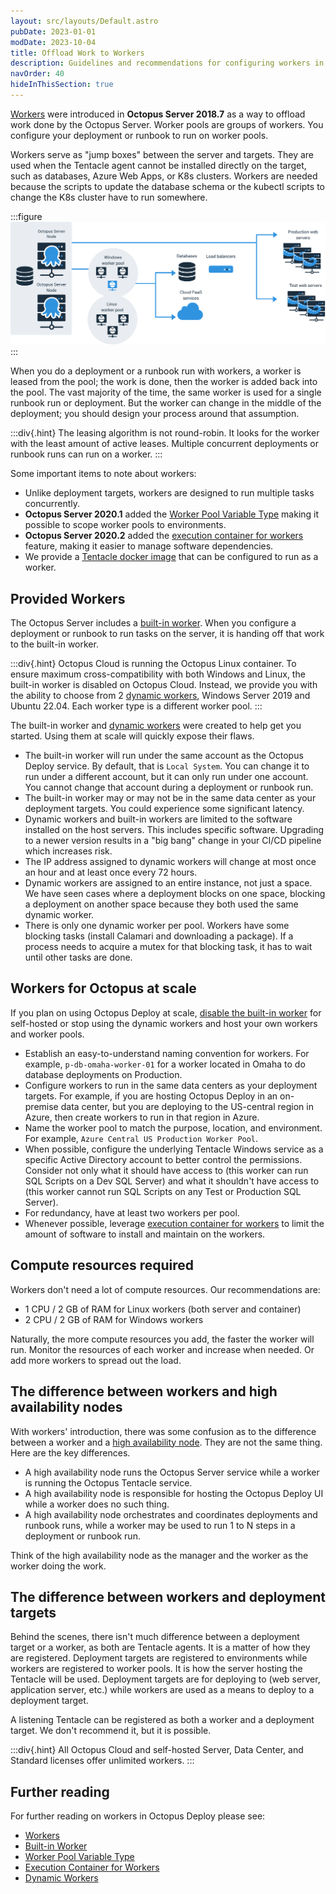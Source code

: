 ```yaml
---
layout: src/layouts/Default.astro
pubDate: 2023-01-01
modDate: 2023-10-04
title: Offload Work to Workers
description: Guidelines and recommendations for configuring workers in Octopus Deploy.
navOrder: 40
hideInThisSection: true
---
```


[Workers](/docs/infrastructure/workers) were introduced in **Octopus Server 2018.7** as a way to offload work done by the Octopus Server.  Worker pools are groups of workers.  You configure your deployment or runbook to run on worker pools.

Workers serve as "jump boxes" between the server and targets.  They are used when the Tentacle agent cannot be installed directly on the target, such as databases, Azure Web Apps, or K8s clusters.  Workers are needed because the scripts to update the database schema or the kubectl scripts to change the K8s cluster have to run somewhere.

:::figure
![Workers diagram](/docs/shared-content/concepts/images/workers-diagram-img.png)
:::

When you do a deployment or a runbook run with workers, a worker is leased from the pool; the work is done, then the worker is added back into the pool.  The vast majority of the time, the same worker is used for a single runbook run or deployment.  But the worker can change in the middle of the deployment; you should design your process around that assumption.

:::div{.hint}
The leasing algorithm is not round-robin.  It looks for the worker with the least amount of active leases.  Multiple concurrent deployments or runbook runs can run on a worker.
:::

Some important items to note about workers:
- Unlike deployment targets, workers are designed to run multiple tasks concurrently.  
- **Octopus Server 2020.1** added the [Worker Pool Variable Type](/docs/projects/variables/worker-pool-variables) making it possible to scope worker pools to environments.
- **Octopus Server 2020.2** added the [execution container for workers](/docs/projects/steps/execution-containers-for-workers) feature, making it easier to manage software dependencies.
- We provide a [Tentacle docker image](https://hub.docker.com/repository/docker/octopusdeploy/tentacle) that can be configured to run as a worker.

## Provided Workers

The Octopus Server includes a [built-in worker](/docs/infrastructure/workers/built-in-worker).  When you configure a deployment or runbook to run tasks on the server, it is handing off that work to the built-in worker.   

:::div{.hint}
Octopus Cloud is running the Octopus Linux container.  To ensure maximum cross-compatibility with both Windows and Linux, the built-in worker is disabled on Octopus Cloud.  Instead, we provide you with the ability to choose from 2 [dynamic workers](/docs/infrastructure/workers/dynamic-worker-pools), Windows Server 2019 and Ubuntu 22.04.  Each worker type is a different worker pool.
:::

The built-in worker and [dynamic workers](/docs/infrastructure/workers/dynamic-worker-pools) were created to help get you started.  Using them at scale will quickly expose their flaws.

- The built-in worker will run under the same account as the Octopus Deploy service.  By default, that is `Local System`.  You can change it to run under a different account, but it can only run under one account.  You cannot change that account during a deployment or runbook run.
- The built-in worker may or may not be in the same data center as your deployment targets.  You could experience some significant latency.
- Dynamic workers and built-in workers are limited to the software installed on the host servers.  This includes specific software.  Upgrading to a newer version results in a "big bang" change in your CI/CD pipeline which increases risk.
- The IP address assigned to dynamic workers will change at most once an hour and at least once every 72 hours. 
- Dynamic workers are assigned to an entire instance, not just a space.  We have seen cases where a deployment blocks on one space, blocking a deployment on another space because they both used the same dynamic worker.
- There is only one dynamic worker per pool.  Workers have some blocking tasks (install Calamari and downloading a package).  If a process needs to acquire a mutex for that blocking task, it has to wait until other tasks are done.

## Workers for Octopus at scale

If you plan on using Octopus Deploy at scale, [disable the built-in worker](/docs/infrastructure/workers/built-in-worker/#switching-off-the-built-in-worker) for self-hosted or stop using the dynamic workers and host your own workers and worker pools.

- Establish an easy-to-understand naming convention for workers.  For example, `p-db-omaha-worker-01` for a worker located in Omaha to do database deployments on Production.  
- Configure workers to run in the same data centers as your deployment targets.  For example, if you are hosting Octopus Deploy in an on-premise data center, but you are deploying to the US-central region in Azure, then create workers to run in that region in Azure.  
- Name the worker pool to match the purpose, location, and environment.  For example, `Azure Central US Production Worker Pool`.
- When possible, configure the underlying Tentacle Windows service as a specific Active Directory account to better control the permissions.  Consider not only what it should have access to (this worker can run SQL Scripts on a Dev SQL Server) and what it shouldn't have access to (this worker cannot run SQL Scripts on any Test or Production SQL Server).
- For redundancy, have at least two workers per pool.
- Whenever possible, leverage [execution container for workers](/docs/projects/steps/execution-containers-for-workers) to limit the amount of software to install and maintain on the workers.

## Compute resources required

Workers don't need a lot of compute resources.  Our recommendations are:

- 1 CPU / 2 GB of RAM for Linux workers (both server and container)
- 2 CPU / 2 GB of RAM for Windows workers

Naturally, the more compute resources you add, the faster the worker will run.  Monitor the resources of each worker and increase when needed.  Or add more workers to spread out the load.

## The difference between workers and high availability nodes

With workers' introduction, there was some confusion as to the difference between a worker and a [high availability node](/docs/administration/high-availability).  They are not the same thing.  Here are the key differences.

- A high availability node runs the Octopus Server service while a worker is running the Octopus Tentacle service.
- A high availability node is responsible for hosting the Octopus Deploy UI while a worker does no such thing.
- A high availability node orchestrates and coordinates deployments and runbook runs, while a worker may be used to run 1 to N steps in a deployment or runbook run.

Think of the high availability node as the manager and the worker as the worker doing the work.

## The difference between workers and deployment targets

Behind the scenes, there isn't much difference between a deployment target or a worker, as both are Tentacle agents.  It is a matter of how they are registered.  Deployment targets are registered to environments while workers are registered to worker pools.  It is how the server hosting the Tentacle will be used.  Deployment targets are for deploying to (web server, application server, etc.) while workers are used as a means to deploy to a deployment target.  

A listening Tentacle can be registered as both a worker and a deployment target.  We don't recommend it, but it is possible.

:::div{.hint}
All Octopus Cloud and self-hosted Server, Data Center, and Standard licenses offer unlimited workers.
:::

## Further reading

For further reading on workers in Octopus Deploy please see:

- [Workers](/docs/infrastructure/workers)
- [Built-in Worker](/docs/infrastructure/workers/built-in-worker)
- [Worker Pool Variable Type](/docs/projects/variables/worker-pool-variables)
- [Execution Container for Workers](/docs/projects/steps/execution-containers-for-workers)
- [Dynamic Workers](/docs/infrastructure/workers/dynamic-worker-pools)
